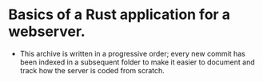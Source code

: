 # Basics of a Rust application for a webserver.

- This archive is written in a progressive order; every new commit has been indexed in a subsequent folder to make it easier to document and track how the server is coded from scratch.